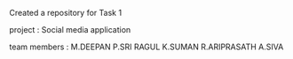 Created a repository for Task 1 

project : Social media application

team members :
M.DEEPAN
P.SRI RAGUL
K.SUMAN
R.ARIPRASATH
A.SIVA
